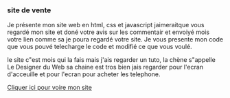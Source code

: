 ### site de vente

Je présente mon site web en html, css et javascript jaimeraitque vous regardé mon site et doné votre avis sur les commentair et envoiyé mois votre lien comme sa je poura regardé votre site. Je vous presente mon code que vous pouvé telecharge le code et modifié ce que vous voulé.

le site c"est mois qui la fais mais j'ais regarder un tuto, la chène s"appelle Le Designer du Web sa chaine est tros bien jais regarder pour l'ecran d'acceuille et pour l'ecran pour acheter les telephone.

<a href="https://hackzak.github.io/site-de-vente/">Cliquer ici pour voire mon site</a>
